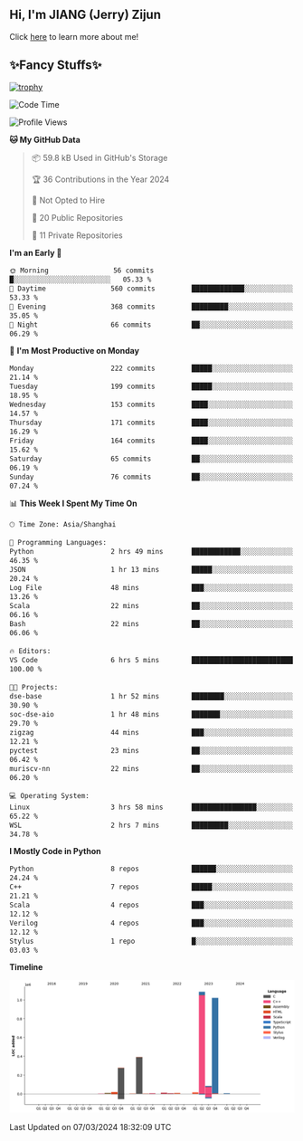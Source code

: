 ## Hi, I'm JIANG (Jerry) Zijun

Click [here](https://jzjerry.github.io/about/) to learn more about me!

## ✨Fancy Stuffs✨
[![trophy](https://github-profile-trophy.vercel.app/?username=jzjerry&theme=onedark)](https://github.com/ryo-ma/github-profile-trophy)
<!--START_SECTION:waka-->
![Code Time](http://img.shields.io/badge/Code%20Time-280%20hrs%2050%20mins-blue)

![Profile Views](http://img.shields.io/badge/Profile%20Views-6-blue)

**🐱 My GitHub Data** 

> 📦 59.8 kB Used in GitHub's Storage 
 > 
> 🏆 36 Contributions in the Year 2024
 > 
> 🚫 Not Opted to Hire
 > 
> 📜 20 Public Repositories 
 > 
> 🔑 11 Private Repositories 
 > 
**I'm an Early 🐤** 

```text
🌞 Morning                56 commits          █░░░░░░░░░░░░░░░░░░░░░░░░   05.33 % 
🌆 Daytime                560 commits         █████████████░░░░░░░░░░░░   53.33 % 
🌃 Evening                368 commits         █████████░░░░░░░░░░░░░░░░   35.05 % 
🌙 Night                  66 commits          ██░░░░░░░░░░░░░░░░░░░░░░░   06.29 % 
```
📅 **I'm Most Productive on Monday** 

```text
Monday                   222 commits         █████░░░░░░░░░░░░░░░░░░░░   21.14 % 
Tuesday                  199 commits         █████░░░░░░░░░░░░░░░░░░░░   18.95 % 
Wednesday                153 commits         ████░░░░░░░░░░░░░░░░░░░░░   14.57 % 
Thursday                 171 commits         ████░░░░░░░░░░░░░░░░░░░░░   16.29 % 
Friday                   164 commits         ████░░░░░░░░░░░░░░░░░░░░░   15.62 % 
Saturday                 65 commits          ██░░░░░░░░░░░░░░░░░░░░░░░   06.19 % 
Sunday                   76 commits          ██░░░░░░░░░░░░░░░░░░░░░░░   07.24 % 
```


📊 **This Week I Spent My Time On** 

```text
🕑︎ Time Zone: Asia/Shanghai

💬 Programming Languages: 
Python                   2 hrs 49 mins       ████████████░░░░░░░░░░░░░   46.35 % 
JSON                     1 hr 13 mins        █████░░░░░░░░░░░░░░░░░░░░   20.24 % 
Log File                 48 mins             ███░░░░░░░░░░░░░░░░░░░░░░   13.26 % 
Scala                    22 mins             ██░░░░░░░░░░░░░░░░░░░░░░░   06.16 % 
Bash                     22 mins             ██░░░░░░░░░░░░░░░░░░░░░░░   06.06 % 

🔥 Editors: 
VS Code                  6 hrs 5 mins        █████████████████████████   100.00 % 

🐱‍💻 Projects: 
dse-base                 1 hr 52 mins        ████████░░░░░░░░░░░░░░░░░   30.90 % 
soc-dse-aio              1 hr 48 mins        ███████░░░░░░░░░░░░░░░░░░   29.70 % 
zigzag                   44 mins             ███░░░░░░░░░░░░░░░░░░░░░░   12.21 % 
pyctest                  23 mins             ██░░░░░░░░░░░░░░░░░░░░░░░   06.42 % 
muriscv-nn               22 mins             ██░░░░░░░░░░░░░░░░░░░░░░░   06.20 % 

💻 Operating System: 
Linux                    3 hrs 58 mins       ████████████████░░░░░░░░░   65.22 % 
WSL                      2 hrs 7 mins        █████████░░░░░░░░░░░░░░░░   34.78 % 
```

**I Mostly Code in Python** 

```text
Python                   8 repos             ██████░░░░░░░░░░░░░░░░░░░   24.24 % 
C++                      7 repos             █████░░░░░░░░░░░░░░░░░░░░   21.21 % 
Scala                    4 repos             ███░░░░░░░░░░░░░░░░░░░░░░   12.12 % 
Verilog                  4 repos             ███░░░░░░░░░░░░░░░░░░░░░░   12.12 % 
Stylus                   1 repo              █░░░░░░░░░░░░░░░░░░░░░░░░   03.03 % 
```



**Timeline**

![Lines of Code chart](https://raw.githubusercontent.com/Jzjerry/Jzjerry/main/assets/bar_graph.png)


 Last Updated on 07/03/2024 18:32:09 UTC
<!--END_SECTION:waka-->
